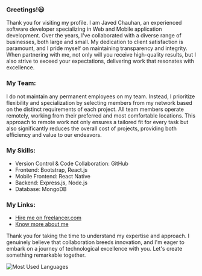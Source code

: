 ### Greetings!😃

Thank you for visiting my profile. I am Javed Chauhan, an experienced software developer specializing in Web and Mobile application development. Over the years, I've collaborated with a diverse range of businesses, both large and small. My dedication to client satisfaction is paramount, and I pride myself on maintaining transparency and integrity. When partnering with me, not only will you receive high-quality results, but I also strive to exceed your expectations, delivering work that resonates with excellence.

### My Team:

I do not maintain any permanent employees on my team. Instead, I prioritize flexibility and specialization by selecting members from my network based on the distinct requirements of each project. All team members operate remotely, working from their preferred and most comfortable locations. This approach to remote work not only ensures a tailored fit for every task but also significantly reduces the overall cost of projects, providing both efficiency and value to our endeavors.

### My Skills:

* Version Control & Code Collaboration: GitHub
* Frontend: Bootstrap, React.js
* Mobile Frontend: React Native
* Backend: Express.js, Node.js
* Database: MongoDB

### My Links:

* [Hire me on freelancer.com](https://www.freelancer.com/u/frameworkte)
* [Know more about me](https://www.frameworkteam.com/)

Thank you for taking the time to understand my expertise and approach. I genuinely believe that collaboration breeds innovation, and I'm eager to embark on a journey of technological excellence with you. Let's create something remarkable together.

![Most Used Languages](https://github-readme-stats.vercel.app/api/top-langs?username=ChauhanJaved&show_icons=true&locale=en&layout=compact&theme=radical)